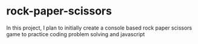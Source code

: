 # rock-paper-scissors

In this project, I plan to initially create a console based rock paper scissors game to practice coding problem solving and javascript